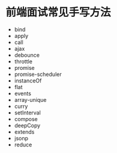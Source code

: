 # 前端面试常见手写方法
- bind
- apply
- call
- ajax
- debounce
- throttle
- promise
- promise-scheduler
- instanceOf
- flat
- events
- array-unique
- curry
- setInterval
- compose
- deepCopy
- extends
- jsonp
- reduce
